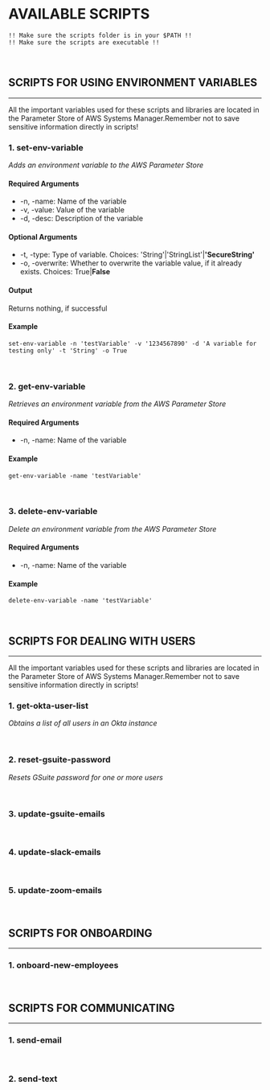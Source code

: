 # AVAILABLE SCRIPTS
    !! Make sure the scripts folder is in your $PATH !!
    !! Make sure the scripts are executable !!

&nbsp;

## SCRIPTS FOR USING ENVIRONMENT VARIABLES
---
All the important variables used for these scripts and libraries are located in the Parameter Store of AWS Systems Manager.Remember not to save sensitive information directly in scripts!

### 1. set-env-variable 
*Adds an environment variable to the AWS Parameter Store*

#### Required Arguments
* -n, -name: Name of the variable
* -v, -value: Value of the variable
* -d, -desc: Description of the variable

#### Optional Arguments
* -t, -type: Type of variable. Choices: 'String'|'StringList'|**'SecureString'**
* -o, -overwrite: Whether to overwrite the variable value, if it already exists. Choices: True|**False**

#### Output
Returns nothing, if successful

#### Example
```
set-env-variable -n 'testVariable' -v '1234567890' -d 'A variable for testing only' -t 'String' -o True
```

&nbsp;

### 2. get-env-variable
*Retrieves an environment variable from the AWS Parameter Store*

#### Required Arguments
* -n, -name: Name of the variable

#### Example
```
get-env-variable -name 'testVariable'
```

&nbsp;

### 3. delete-env-variable 
*Delete an environment variable from the AWS Parameter Store*

#### Required Arguments
* -n, -name: Name of the variable

#### Example
```
delete-env-variable -name 'testVariable'
```

&nbsp;

## SCRIPTS FOR DEALING WITH USERS
---
All the important variables used for these scripts and libraries are located in the Parameter Store of AWS Systems Manager.Remember not to save sensitive information directly in scripts!

### 1. get-okta-user-list
*Obtains a list of all users in an Okta instance*

&nbsp;

### 2. reset-gsuite-password
*Resets GSuite password for one or more users*

&nbsp;

### 3. update-gsuite-emails

&nbsp;

### 4. update-slack-emails

&nbsp;

### 5. update-zoom-emails

&nbsp;

## SCRIPTS FOR ONBOARDING
---
### 1. onboard-new-employees

&nbsp;

## SCRIPTS FOR COMMUNICATING
---
### 1. send-email

&nbsp;

### 2. send-text